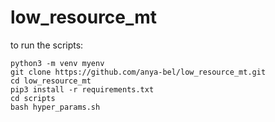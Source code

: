 # low_resource_mt
to run the scripts:
```shell
python3 -m venv myenv
git clone https://github.com/anya-bel/low_resource_mt.git
cd low_resource_mt
pip3 install -r requirements.txt
cd scripts
bash hyper_params.sh
```

